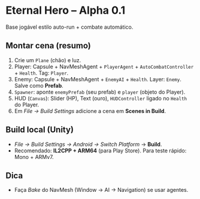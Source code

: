 # Eternal Hero – Alpha 0.1

Base jogável estilo auto-run + combate automático.

## Montar cena (resumo)
1. Crie um `Plane` (chão) e luz.
2. Player: Capsule + NavMeshAgent + `PlayerAgent` + `AutoCombatController` + `Health`. Tag: `Player`.
3. Enemy: Capsule + NavMeshAgent + `EnemyAI` + `Health`. Layer: `Enemy`. Salve como **Prefab**.
4. `Spawner`: aponte `enemyPrefab` (seu prefab) e `player` (objeto do Player).
5. HUD (`Canvas`): Slider (HP), Text (ouro), `HUDController` ligado no `Health` do Player.
6. Em *File → Build Settings* adicione a cena em **Scenes in Build**.

## Build local (Unity)
- *File → Build Settings → Android → Switch Platform* → **Build**.
- Recomendado: **IL2CPP + ARM64** (para Play Store). Para teste rápido: Mono + ARMv7.

## Dica
- Faça *Bake* do NavMesh (Window → AI → Navigation) se usar agentes.

